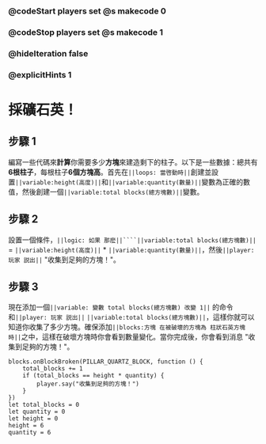 ### @codeStart players set @s makecode 0
### @codeStop players set @s makecode 1

### @hideIteration false 
### @explicitHints 1

# 採礦石英！

## 步驟 1
編寫一些代碼來**計算**你需要多少**方塊**來建造剩下的柱子。以下是一些數據：總共有**6根柱子**，每根柱子**6個方塊高**。首先在``||loops: 當啓動時||``創建並設置``||variable:height(高度)||``和``||variable:quantity(數量)||``變數為正確的數值，然後創建一個``||variable:total blocks(總方塊數)||``變數。

## 步驟 2
設置一個條件，``||logic: 如果 那麽||````||variable:total blocks(總方塊數)||`` = ``||variable:height(高度)||`` * ``||variable:quantity(數量)||``，然後``||player: 玩家 説出||`` "收集到足夠的方塊！"。

## 步驟 3
現在添加一個``||variable: 變數 total blocks(總方塊數) 改變 1||`` 的命令和``||player: 玩家 説出||`` ``||variable:total blocks(總方塊數)||``，這樣你就可以知道你收集了多少方塊。確保添加``||blocks:方塊 在被破壞的方塊為 柱狀石英方塊 時||``之中，這樣在破壞方塊時你會看到數量變化。當你完成後，你會看到消息 "收集到足夠的方塊！"。


```ghost
blocks.onBlockBroken(PILLAR_QUARTZ_BLOCK, function () {
    total_blocks += 1
    if (total_blocks == height * quantity) {
        player.say("收集到足夠的方塊！")
    }
})
let total_blocks = 0
let quantity = 0
let height = 0
height = 6
quantity = 6
```
